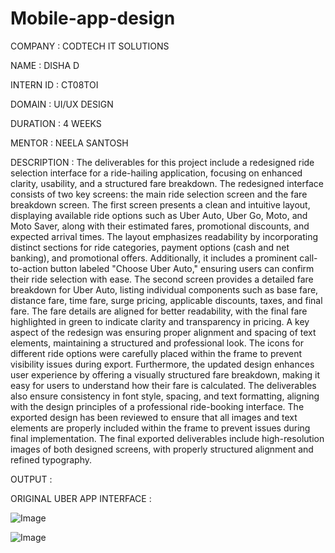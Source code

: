 # Mobile-app-design

COMPANY : CODTECH IT SOLUTIONS

NAME : DISHA D

INTERN ID : CT08TOI

DOMAIN : UI/UX DESIGN

DURATION : 4 WEEKS

MENTOR : NEELA SANTOSH

DESCRIPTION : The deliverables for this project include a redesigned ride selection interface for a ride-hailing application, focusing on enhanced clarity, usability, and a structured fare breakdown. The redesigned interface consists of two key screens: the main ride selection screen and the fare breakdown screen. The first screen presents a clean and intuitive layout, displaying available ride options such as Uber Auto, Uber Go, Moto, and Moto Saver, along with their estimated fares, promotional discounts, and expected arrival times. The layout emphasizes readability by incorporating distinct sections for ride categories, payment options (cash and net banking), and promotional offers. Additionally, it includes a prominent call-to-action button labeled "Choose Uber Auto," ensuring users can confirm their ride selection with ease. The second screen provides a detailed fare breakdown for Uber Auto, listing individual components such as base fare, distance fare, time fare, surge pricing, applicable discounts, taxes, and final fare. The fare details are aligned for better readability, with the final fare highlighted in green to indicate clarity and transparency in pricing. A key aspect of the redesign was ensuring proper alignment and spacing of text elements, maintaining a structured and professional look. The icons for different ride options were carefully placed within the frame to prevent visibility issues during export. Furthermore, the updated design enhances user experience by offering a visually structured fare breakdown, making it easy for users to understand how their fare is calculated. The deliverables also ensure consistency in font style, spacing, and text formatting, aligning with the design principles of a professional ride-booking interface. The exported design has been reviewed to ensure that all images and text elements are properly included within the frame to prevent issues during final implementation. The final exported deliverables include high-resolution images of both designed screens, with properly structured alignment and refined typography.

OUTPUT : 

ORIGINAL UBER APP INTERFACE : 

![Image](https://github.com/user-attachments/assets/85244275-58a8-4649-b1b3-0ec77a141d26)

![Image](https://github.com/user-attachments/assets/c6731e77-6d2e-4860-bf2b-dcad92adefc2)
